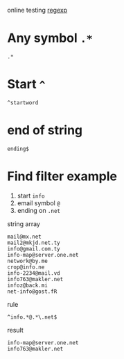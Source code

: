 online testing [regexp](https://regex101.com/)


# Any symbol `.*`
```regexp
.*
```
# Start `^`
```regexp
^startword
```

# end of string
```regexp
ending$
```

# Find filter example
1. start `info`
2. email symbol `@`
3. ending on `.net`

string array
```
mail@mx.net
mail2@mkjd.net.ty
info@gmail.com.ty
info-map@server.one.net
network@by.me
crop@info.ne
info-2234@mail.vd
info763@makler.net
infoz@back.mi
net-info@gost.fR
```
rule
```regexp
^info.*@.*\.net$
```

result 
```
info-map@server.one.net
info763@makler.net
```
